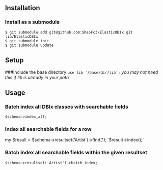 ## Installation
### Install as a submodule
    $ git submodule add git@github.com:ShepFc3/ElasticDBIx.git lib/ElasticDBIx
    $ git submodule init
    $ git submodule update

## Setup
###Include the base directory
`use lib '/base/dir/lib';`
*you may not need this if lib is already in your path*

## Usage
### Batch index all DBIx classes with searchable fields
`$schema->index_all;`

### Index all searchable fields for a row
my $result = $schema->resultset('Artist')->find(1);
`$result->index();`

### Batch index all searchable fields within the given resultset
`$schema->resultset('Artist')->batch_index;`
